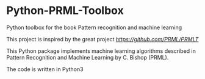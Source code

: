 # Python-PRML-Toolbox
Python toolbox for the book Pattern recognition and machine learning

This project is inspired by the great project *https://github.com/PRML/PRMLT*

This Python package implements machine learning algorithms described in Pattern Recognition and Machine Learning by C. Bishop (PRML).

The code is written in Python3
